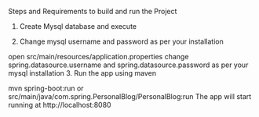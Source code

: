 Steps and Requirements to build and run the Project
1. Create Mysql database and execute

2. Change mysql username and password as per your installation

open src/main/resources/application.properties
change spring.datasource.username and spring.datasource.password as per your mysql installation
3. Run the app using maven

mvn spring-boot:run or src/main/java/com.spring.PersonalBlog/PersonalBlog:run
The app will start running at http://localhost:8080
